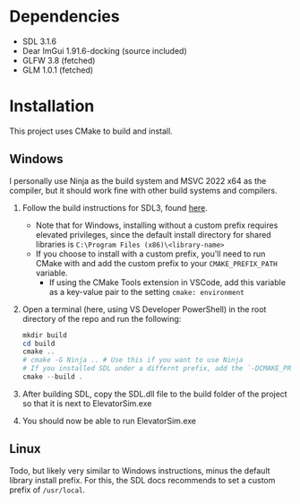 # Dependencies

- SDL 3.1.6
- Dear ImGui 1.91.6-docking (source included)
- GLFW 3.8 (fetched)
- GLM 1.0.1 (fetched)

# Installation

This project uses CMake to build and install.

## Windows

I personally use Ninja as the build system and MSVC 2022 x64 as the compiler, but it should work fine with other build systems and compilers.

1. Follow the build instructions for SDL3, found [here](https://github.com/libsdl-org/SDL/blob/main/docs/README-cmake.md).
    - Note that for Windows, installing without a custom prefix requires elevated privileges, since the default install directory for shared libraries is `C:\Program Files (x86)\<library-name>`
    - If you choose to install with a custom prefix, you'll need to run CMake with and add the custom prefix to your `CMAKE_PREFIX_PATH` variable.
        - If using the CMake Tools extension in VSCode, add this variable as a key-value pair to the setting `cmake: environment`
2. Open a terminal (here, using VS Developer PowerShell) in the root directory of the repo and run the following: 

    ```Powershell
    mkdir build
    cd build
    cmake ..
    # cmake -G Ninja .. # Use this if you want to use Ninja
    # If you installed SDL under a differnt prefix, add the `-DCMAKE_PREFIX_PATH=<custom-prefix>` flag to this first cmake command
    cmake --build .
    ```
4. After building SDL, copy the SDL.dll file to the build folder of the project so that it is next to ElevatorSim.exe
3. You should now be able to run ElevatorSim.exe

## Linux

Todo, but likely very similar to Windows instructions, minus the default library install prefix. For this, the SDL docs recommends to set a custom prefix of `/usr/local`.